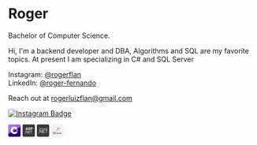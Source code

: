 # Roger

Bachelor of Computer Science.

Hi, I'm a backend developer and DBA, Algorithms and SQL are my favorite topics. At present I am specializing in C# and SQL Server

Instagram: [@rogerflan](https://www.instagram.com/rogerflan/)  
LinkedIn: [@roger-fernando](https://linkedin.com/in/roger-fernando)

Reach out at [rogerluizflan@gmail.com](mailto:rogerluizflan@gmail.com)

[![Instagram Badge](https://img.shields.io/badge/-@rogerflan-00875f?style=flat-square&labelColor=00875f&logo=instagram&logoColor=white&link=https://www.instagram.com/rogerflan/)](https://www.instagram.com/rogerflan/)

<img src="./assets/c-sharp.svg" width="25px" /> <img src="./assets/asp-net.svg" width="25px" /> <img src="./assets/dot-net.svg" width="25px" /> <img src="./assets/sql-server.svg" width="25px" />
